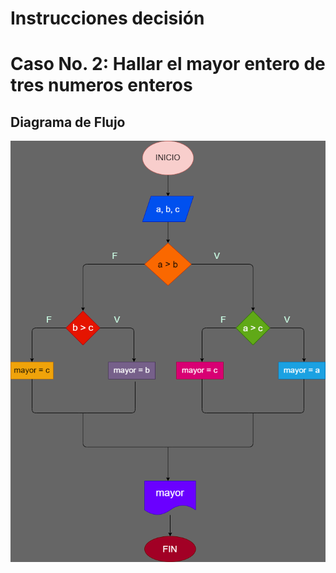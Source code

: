 # Instrucciones decisión
# Caso No. 2: Hallar el mayor entero de tres numeros enteros

## Diagrama de Flujo

![Diagrama de Flujo](diagrama.png "Diagrama de Flujo")

